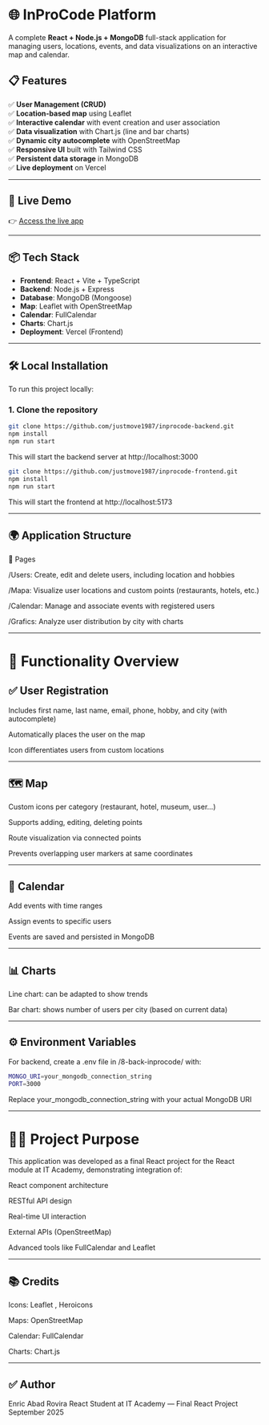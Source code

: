 # 🌐 InProCode Platform

A complete **React + Node.js + MongoDB** full-stack application for managing users, locations, events, and data visualizations on an interactive map and calendar.

## 📋 Features

✅ **User Management (CRUD)**  
✅ **Location-based map** using Leaflet  
✅ **Interactive calendar** with event creation and user association  
✅ **Data visualization** with Chart.js (line and bar charts)  
✅ **Dynamic city autocomplete** with OpenStreetMap  
✅ **Responsive UI** built with Tailwind CSS  
✅ **Persistent data storage** in MongoDB  
✅ **Live deployment** on Vercel

---

## 🚀 Live Demo

👉 [Access the live app](https://inprocode-frontend.vercel.app/)

---

## 📦 Tech Stack

- **Frontend**: React + Vite + TypeScript  
- **Backend**: Node.js + Express  
- **Database**: MongoDB (Mongoose)  
- **Map**: Leaflet with OpenStreetMap  
- **Calendar**: FullCalendar  
- **Charts**: Chart.js  
- **Deployment**: Vercel (Frontend)

---

## 🛠️ Local Installation

To run this project locally:

### 1. Clone the repository

```bash
git clone https://github.com/justmove1987/inprocode-backend.git
npm install
npm run start
```
This will start the backend server at http://localhost:3000

```bash
git clone https://github.com/justmove1987/inprocode-frontend.git
npm install
npm run start
```
This will start the frontend at http://localhost:5173

---


## 🌍 Application Structure
📄 Pages

/Users: Create, edit and delete users, including location and hobbies

/Mapa: Visualize user locations and custom points (restaurants, hotels, etc.)

/Calendar: Manage and associate events with registered users

/Grafics: Analyze user distribution by city with charts

---

# 🧪 Functionality Overview
## ✅ User Registration

Includes first name, last name, email, phone, hobby, and city (with autocomplete)

Automatically places the user on the map

Icon differentiates users from custom locations

---


## 🗺️ Map

Custom icons per category (restaurant, hotel, museum, user...)

Supports adding, editing, deleting points

Route visualization via connected points

Prevents overlapping user markers at same coordinates

---


## 📆 Calendar

Add events with time ranges

Assign events to specific users

Events are saved and persisted in MongoDB

---


## 📊 Charts

Line chart: can be adapted to show trends

Bar chart: shows number of users per city (based on current data)

---


## ⚙️ Environment Variables

For backend, create a .env file in /8-back-inprocode/ with:
```bash
MONGO_URI=your_mongodb_connection_string
PORT=3000
```
Replace your_mongodb_connection_string with your actual MongoDB URI

---


# 👨‍🏫 Project Purpose

This application was developed as a final React project for the React module at IT Academy, demonstrating integration of:

React component architecture

RESTful API design

Real-time UI interaction

External APIs (OpenStreetMap)

Advanced tools like FullCalendar and Leaflet

---


## 📚 Credits

Icons: Leaflet
, Heroicons

Maps: OpenStreetMap

Calendar: FullCalendar

Charts: Chart.js

---


## ✅ Author

Enric Abad Rovira
React Student at IT Academy — Final React Project
September 2025 
